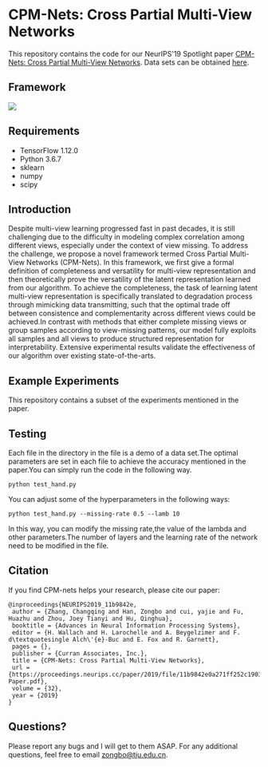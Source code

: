 # CPM-Nets: Cross Partial Multi-View Networks

This repository contains the code for our NeurIPS'19 Spotlight paper [CPM-Nets: Cross Partial Multi-View Networks](https://github.com/hanmenghan/CPM_Nets/blob/master/paper/). Data sets can be obtained [here](https://drive.google.com/drive/folders/1TKiyL7vCq6DpFDMrQXIJdUcbVK6SIyhk?usp=sharing).

## Framework

<img src="images/framework.jpg"/>

## Requirements

- TensorFlow 1.12.0
- Python 3.6.7
- sklearn
- numpy
- scipy

## Introduction

Despite multi-view learning progressed fast in past decades, it is still challenging due to the difficulty in modeling complex correlation among different views, especially under the context of view missing. To address the challenge, we propose a novel framework termed Cross Partial Multi-View Networks (CPM-Nets). In this framework, we first give a formal definition of completeness and versatility for multi-view representation and then theoretically prove the versatility of the latent representation learned from our algorithm. To achieve the completeness, the task of learning latent multi-view representation is specifically translated to degradation process through mimicking data transmitting, such that the optimal trade off between consistence and complementarity across different views could be achieved.In contrast with methods that either complete missing views or group samples according to view-missing patterns, our model fully exploits all samples and all views to produce structured representation for interpretability. Extensive experimental results validate the effectiveness of our algorithm over existing state-of-the-arts.

## Example Experiments

This repository contains a subset of the experiments mentioned in the paper.

## Testing

Each file in the directory in the file is a demo of a data set.The optimal parameters are set in each file to achieve the accuracy mentioned in the paper.You can simply run the code in the following way.
```
python test_hand.py
```
You can adjust some of the hyperparameters in the following ways:
```
python test_hand.py --missing-rate 0.5 --lamb 10
```
In this way, you can modify the missing rate,the value of the lambda and other parameters.The number of layers and the learning rate of the network need to be modified in the file.

## Citation
If you find CPM-nets helps your research, please cite our paper:
```
@inproceedings{NEURIPS2019_11b9842e,
 author = {Zhang, Changqing and Han, Zongbo and cui, yajie and Fu, Huazhu and Zhou, Joey Tianyi and Hu, Qinghua},
 booktitle = {Advances in Neural Information Processing Systems},
 editor = {H. Wallach and H. Larochelle and A. Beygelzimer and F. d\textquotesingle Alch\'{e}-Buc and E. Fox and R. Garnett},
 pages = {},
 publisher = {Curran Associates, Inc.},
 title = {CPM-Nets: Cross Partial Multi-View Networks},
 url = {https://proceedings.neurips.cc/paper/2019/file/11b9842e0a271ff252c1903e7132cd68-Paper.pdf},
 volume = {32},
 year = {2019}
}
```

## Questions?

Please report any bugs and I will get to them ASAP. For any additional questions, feel free to email zongbo@tju.edu.cn.
